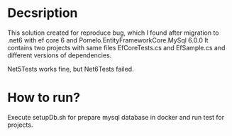 # Decsription

This solution created for reproduce bug, which I found after migration to .net6 with ef core 6 and Pomelo.EntityFrameworkCore.MySql 6.0.0
It contains two projects with same files EfCoreTests.cs and EfSample.cs and different versions of dependencies.

Net5Tests works fine, but Net6Tests failed.

# How to run?

Execute setupDb.sh for prepare mysql database in docker and run test for projects.
